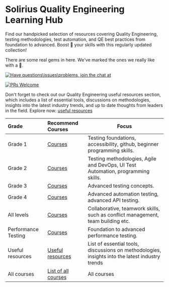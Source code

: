 # Solirius Quality Engineering Learning Hub

Find our handpicked selection of resources covering Quality Engineering, testing methodologies, test automation, and QE best practices from foundation to advanced. Boost 🚀 your skills with this regularly updated collection!

There are some real gems in here. We've marked the ones we really like with a 💎.

[![Have questions\issues\problems, join the chat at](https://img.shields.io/badge/Slack-4A154B?style=for-the-badge&logo=slack&logoColor=white)](https://solirius.slack.com/archives/C0194RHLTCL)

[![PRs Welcome](https://img.shields.io/badge/PRs-welcome-brightgreen.svg?style=flat-square)](http://makeapullrequest.com)

Don't forget to check out our Quality Engineering useful resources section, which includes a list of essential tools, discussions on methodologies, insights into the latest industry trends, and up to date thoughts from leaders in the field. Explore now: [useful resources](./list-of-all-courses/useful-resources.md)

| Grade | Recommend Courses | Focus |
|:----------|:-------------|------|
| Grade 1| [Courses](./grade-1.md) | Testing foundations, accessibility, github, beginner programming skills. |
| Grade 2| [Courses](./grade-2.md) | Testing methodologies, Agile and DevOps, UI Test Automation, programming skills.|
| Grade 3| [Courses](./grade-3.md) | Advanced testing concepts. |
| Grade 4| [Courses](./grade-4.md) | Advanced automation testing, advanced API testing. |
| All levels| [Courses](./all-levels.md) | Collaborative, teamwork skills, such as conflict management, team building etc. |
| Performance Testing | [Courses](./list-of-all-courses/performance-testing.md) | Foundation to advanced performance testing. |
| Useful resources | [Useful resources](./list-of-all-courses/useful-resources.md) |List of essential tools, discussions on methodologies, insights into the latest industry trends|
| All courses | [List of all courses](./list-of-all-courses) | All courses |

